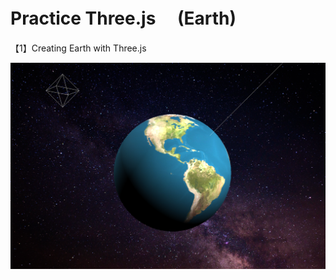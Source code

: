 # Practice Three.js 　(Earth)

【1】Creating Earth with Three.js

![Completed Image](/images/earth.png)
